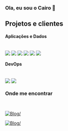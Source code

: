 ### Ola, eu sou o Cairo 👋
 
## Projetos e clientes
#### Aplicações e Dados
<div style='display:inline_block'><br/>
 
<img align ='center'  src='https://img.shields.io/badge/PHP-777BB4?style=for-the-badge&logo=php&logoColor=white' >
<img align ='center'  src='https://img.shields.io/badge/Codeigniter 3-f5424e?style=for-the-badge&logo=codeigniter&logoColor=white' >
<img align ='center'  src='https://img.shields.io/badge/MySQL-00000F?style=for-the-badge&logo=mysql&logoColor=white'>
<!-- <img align ='center'  src='https://img.shields.io/badge/Python-14354C?style=for-the-badge&logo=python&logoColor=white' >
<img align ='center'  src='https://img.shields.io/badge/Jupyter-d9d0d1?style=for-the-badge&logo=jupyter&logoColor=red' > -->
<img align ='center'  src='https://img.shields.io/badge/JavaScript-F7DF1E?style=for-the-badge&logo=javascript&logoColor=black' >
<img align ='center'  src='https://img.shields.io/badge/React-20232A?style=for-the-badge&logo=react&logoColor=61DAFB' >
<img align ='center'  src='https://img.shields.io/badge/EXPO-20232A?style=for-the-badge&logo=expo&logoColor=white' >
 
</div>

#### DevOps

<div style='display:inline_block'><br/>
<img align ='center'  src='https://img.shields.io/badge/GitHub-100000?style=for-the-badge&logo=github&logoColor=white' >
 <img align ='center'  src='https://img.shields.io/badge/GitLab-330F63?style=for-the-badge&logo=gitlab&logoColor=white' >
</div>

### Onde me encontrar
  
<div style='display:inline_block'><br/>

[![Blog](	https://img.shields.io/badge/LinkedIn-0077B5?style=for-the-badge&logo=linkedin&logoColor=white)/](https://www.instagram.com/cairo_rib) 
<!--  [![Blog](	https://img.shields.io/badge/WhatsApp-25D366?style=for-the-badge&logo=whatsapp&logoColor=white)/](https://wa.me/5585999607155) -->
 [![Blog](	https://img.shields.io/badge/Instagram-E4405F?style=for-the-badge&logo=instagram&logoColor=white)/](https://www.instagram.com/cairo_rib)
  
</div>

<!--
**cairorib/cairorib** is a ✨ _special_ ✨ repository because its `README.md` (this file) appears on your GitHub profile.

Here are some ideas to get you started:

- 🔭 I’m currently working on ...
- 🌱 I’m currently learning ...
- 👯 I’m looking to collaborate on ...
- 🤔 I’m looking for help with ...
- 💬 Ask me about ...
- 📫 How to reach me: ...
- 😄 Pronouns: ...
- ⚡ Fun fact: ...
-->
